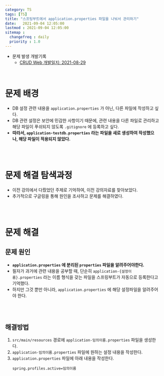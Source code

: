 ```yaml
---
category: TS
tags: [TS]
title: "스프팅부트에서 application.properties 파일을 나눠서 관리하기"
date:   2021-09-04 12:05:00 
lastmod : 2021-09-04 12:05:00
sitemap :
  changefreq : daily
  priority : 1.0
---
```


- 문제 발생 개발기록
  - [CRUD Web 개발일지: 2021-08-29](https://taegyunwoo.github.io/CRUD_Web/2021-08-29)

<br/>

# 문제 배경

- DB 설정 관련 내용을 `application.properties` 가 아닌, 다른 파일에 작성하고 싶다.
- DB 관련 설정은 보안에 민감한 사항이기 때문에, 관련 내용을 다른 파일로 관리하고 해당 파일이 푸쉬되지 않도록 `.gitignore` 에 등록하고 싶다.
- **따라서, `application-testdb.properties` 라는 파일을 새로 생성하여 작성했으나, 해당 파일이 적용되지 않았다.**

<br><br>

# 문제 해결 탐색과정
- 이전 강의에서 다뤘었던 주제로 기억하여, 이전 강의자료를 찾아보았다.
- 추가적으로 구글링을 통해 원인을 조사하고 문제를 해결하였다.

<br><br>

# 문제 해결
## 문제 원인

- **`application.properties` 에 분리된 `properties` 파일을 알려주어야한다.**
- 필자가 과거에 관련 내용을 공부할 때, 단순히 `application-{설정이름}.properties` 라는 이름 형식을 갖는 파일을 스프링부트가 자동으로 등록한다고 기억했다.
- 하지만 그것 뿐만 아니라, `application.properties` 에 해당 설정파일을 알려주어야 한다.

<br><br>

## 해결방법

1. `src/main/resources` 경로에 `application-임의이름.properties` 파일을 생성한다.
2. `application-임의이름.properties` 파일에 원하는 설정 내용을 작성한다.
3. `application.properties` 파일에 아래 내용을 작성한다.
    ```properties
    spring.profiles.active=임의이름
    ```